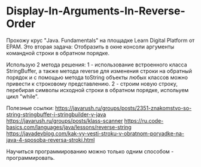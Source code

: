 # Display-In-Arguments-In-Reverse-Order

Прохожу крус "Java. Fundamentals" на площадке Learn Digital Platform от EPAM.
Это вторая задача: Отобразить в окне консоли аргументы командной строки в обратном порядке.

Использую 2 метода решения:
1 - использование встроенного класса StringBuffer, а также метода reverse для изменения строки на обратный порядок и с помощью метода toString объекты любых классов можно привести к строковому представлению.
2 - строим новую строку, перебирая символы исходной строки в обратном порядке, испольуем цикл "while".

Полезные ссылки:
https://javarush.ru/groups/posts/2351-znakomstvo-so-string-stringbuffer-i-stringbuilder-v-java
https://javarush.ru/groups/posts/klass-scanner
https://ru.code-basics.com/languages/java/lessons/reverse-string
https://javadevblog.com/kak-vy-vesti-stroku-v-obratnom-poryadke-na-java-4-sposoba-reversa-stroki.html

Научиться программированию можно только одним способом - программировать.

